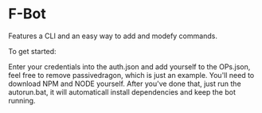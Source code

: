 # F-Bot
 
Features a CLI and an easy way to add and modefy commands.



To get started:

Enter your credentials into the auth.json and add yourself to the OPs.json, feel free to remove passivedragon, which is just an example. 
You'll need to download NPM and NODE yourself. After you've done that, just run the autorun.bat, it will automaticall install dependencies and keep the bot running.
